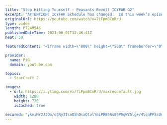 ```yaml
---
title: "Stop Hitting Yourself - Peasants Revolt ICYFAR G2"
excerpt: "ATTENTION: ICYFAR Schedule has changed!  In this week’s episode of I Cast Your Freakin Awesome Replays (ICYFAR) players sent in their replays that had them bring at least 4 workers to every fight!!  CURRENT ICYFAR CHALLENGE: \"Bastard Base\" - Hide your nasty secret in the corner of the map so your main"
originalUrl: https://youtube.com/watch?v=7iFpmBCnRrU
type: video
length: PT24M54S
publishedDateTime: 2021-06-01T12:46:41Z
heat: 50

featuredContent: "<iframe width=\"800\" height=\"500\" frameborder=\"0\" src=\"https://www.youtube.com/embed/7iFpmBCnRrU\" allow=\"accelerometer; autoplay; encrypted-media; gyroscope; picture-in-picture\" allowfullscreen></iframe>"

provider:
  name: PiG
  domain: youtube.com

topics:
  - StarCraft 2

images:
  - url: https://i.ytimg.com/vi/7iFpmBCnRrU/maxresdefault.jpg
    width: 1280
    height: 720
    isCached: true

secured: "ykviMr2JJOo/o3RyIIsoQShQsxQtolYmiPEB5As86P5qWZ5lg+/4VqnPPSsUuyebRt9TByRZPskh6SiMNWvVim5bHhu2LbI0SrTqkX1kC7rSMixs7PadeHA6o6mn10i5muPnabwEh8AGuMm0ZlhbnxbmP2arN94r/exbx28wQ9qt6Pu3ZAsU0xjeYrztPnGKQbCqZIWBlSZhTb/2SiE2sp1eLoFW8MlCUu1WRuKOsRaDUmsjwkPxGepWcMAa9soXYUp7BM+BZW14l7BoPPnQ4ooQWqLKE3e6RUbLy8qPeDZXTNUgePxvIWMrlxrDHMxoJlQvU6hob+e4JUlTWzYffr+Mtm5PbjHeXuwzu8JmyTWG8JGJmvIU8AS5nz/CW2abkFGk6wFRUooIZC1rcFIlHxbYMM5aVtHwbnnjRTA+6Ec=;gm9x/3TeYKG++ZwinM9m4g=="
---
```


